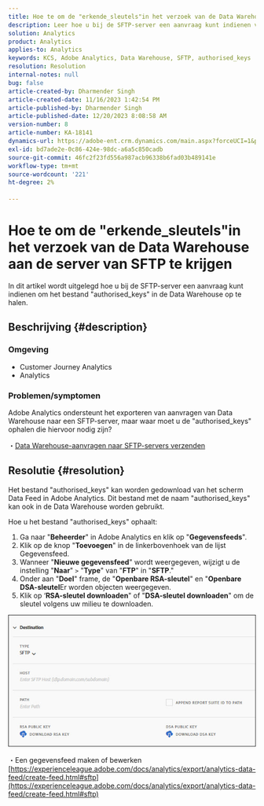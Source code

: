 ```yaml
---
title: Hoe te om de "erkende_sleutels"in het verzoek van de Data Warehouse aan de server van SFTP te krijgen
description: Leer hoe u bij de SFTP-server een aanvraag kunt indienen voor het ophalen van de "geautoriseerde_sleutels"
solution: Analytics
product: Analytics
applies-to: Analytics
keywords: KCS, Adobe Analytics, Data Warehouse, SFTP, authorised_keys
resolution: Resolution
internal-notes: null
bug: false
article-created-by: Dharmender Singh
article-created-date: 11/16/2023 1:42:54 PM
article-published-by: Dharmender Singh
article-published-date: 12/20/2023 8:08:58 AM
version-number: 8
article-number: KA-18141
dynamics-url: https://adobe-ent.crm.dynamics.com/main.aspx?forceUCI=1&pagetype=entityrecord&etn=knowledgearticle&id=7fa03007-8684-ee11-8179-6045bd0063aa
exl-id: bd7ade2e-0c86-424e-98dc-a6a5c850cadb
source-git-commit: 46fc2f23fd556a987acb96338b6fad03b489141e
workflow-type: tm+mt
source-wordcount: '221'
ht-degree: 2%

---
```


# Hoe te om de &quot;erkende_sleutels&quot;in het verzoek van de Data Warehouse aan de server van SFTP te krijgen


In dit artikel wordt uitgelegd hoe u bij de SFTP-server een aanvraag kunt indienen om het bestand &quot;authorised_keys&quot; in de Data Warehouse op te halen.

## Beschrijving {#description}


### Omgeving

- Customer Journey Analytics
- Analytics


### <b>Problemen/symptomen</b>

Adobe Analytics ondersteunt het exporteren van aanvragen van Data Warehouse naar een SFTP-server, maar waar moet u de &quot;authorised_keys&quot; ophalen die hiervoor nodig zijn?

・[Data Warehouse-aanvragen naar SFTP-servers verzenden](https://experienceleague.adobe.com/docs/analytics/export/ftp-and-sftp/secure-file-transfer-protocol/ftp-sftp-dw.html)


## Resolutie {#resolution}


Het bestand &quot;authorised_keys&quot; kan worden gedownload van het scherm Data Feed in Adobe Analytics. Dit bestand met de naam &quot;authorised_keys&quot; kan ook in de Data Warehouse worden gebruikt.

Hoe u het bestand &quot;authorised_keys&quot; ophaalt:

1. Ga naar &quot;<b>Beheerder</b>&quot; in Adobe Analytics en klik op &quot;<b>Gegevensfeeds</b>&quot;.
2. Klik op de knop &quot;<b>Toevoegen</b>&quot; in de linkerbovenhoek van de lijst Gegevensfeed.
3. Wanneer &quot;<b>Nieuwe gegevensfeed</b>&quot; wordt weergegeven, wijzigt u de instelling &quot;<b>Naar</b>&quot; `>`  &quot;<b>Type</b>&quot; van &quot;<b>FTP</b>&quot; in &quot;<b>SFTP</b>.&quot;
4. Onder aan &quot;<b>Doel</b>&quot; frame, de &quot;<b>Openbare RSA-sleutel</b>&quot; en &quot;<b>Openbare DSA-sleutel</b>Er worden objecten weergegeven.
5. Klik op ‘<b>RSA-sleutel downloaden</b>&quot; of &quot;<b>DSA-sleutel downloaden</b>&quot; om de sleutel volgens uw milieu te downloaden.


![](assets/50e37472-899b-ec11-b400-00224805a4ef.png)

・Een gegevensfeed maken of bewerken
[https://experienceleague.adobe.com/docs/analytics/export/analytics-data-feed/create-feed.html#sftp](https://experienceleague.adobe.com/docs/analytics/export/analytics-data-feed/create-feed.html#sftp)
